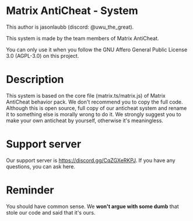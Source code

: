 # Matrix AntiCheat - System

This author is jasonlaubb (discord: @uwu_the_great).

This system is made by the team members of Matrix AntiCheat.

You can only use it when you follow the GNU Affero General Public License 3.0 (AGPL-3.0) on this project.

# Description

This system is based on the core file (matrix.ts/matrix.js) of Matrix AntiCheat behavior pack. We don't recommend you to copy the full code. Although this is open source, full copy of our anticheat system and rename it to something else is morally wrong to do it. We strongly suggest you to make your own anticheat by yourself, otherwise it's meaningless.

# Support server

Our support server is https://discord.gg/CqZGXeRKPJ. If you have any questions, you can ask here.

# Reminder

You should have common sense. We **won't argue with some dumb** that stole our code and said that it's ours.